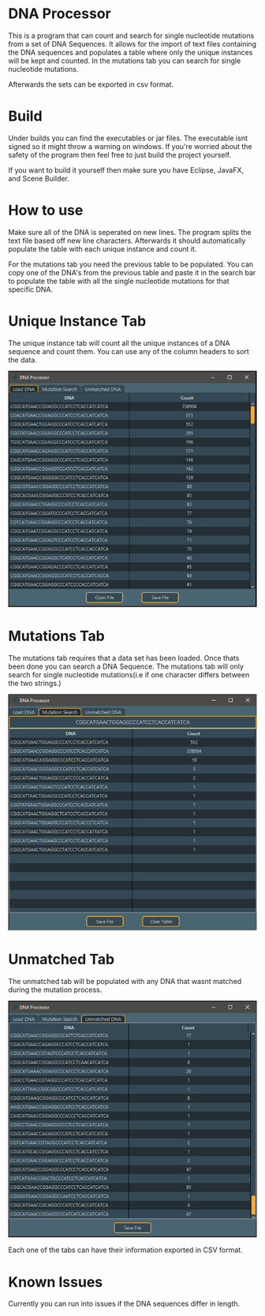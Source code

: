 <h1>DNA Processor</h1>
<body>

<p>This is a program that can count and search for single nucleotide mutations from a set of DNA Sequences. It allows for the import of text files containing the DNA sequences and populates a table where only the unique instances will be kept and counted.
In the mutations tab you can search for single nucleotide mutations.

Afterwards the sets can be exported in csv format. </p>

<h1>Build</h1>
<p>Under builds you can find the executables or jar files. The executable isnt signed so it might throw a warning on windows. If you're worried about the safety of the program then feel free to just build the project yourself.

If you want to build it yourself then make sure you have Eclipse, JavaFX, and Scene Builder.</p>

<h1>How to use</h1>
<p>Make sure all of the DNA is seperated on new lines. The program splits the text file based off new line characters. Afterwards it should automatically populate the table with each unique instance and count it.

For the mutations tab you need the previous table to be populated. You can copy one of the DNA's from the previous table and paste it in the search bar to populate the table with all the single nucleotide mutations for that specific DNA.</p>

<h1>Unique Instance Tab</h1>
<p>The unique instance tab will count all the unique instances of a DNA sequence and count them. You can use any of the column headers to sort the data.</p>

![DNA Unique instanace tab](assets/DNA_Picture_001.PNG)

<h1>Mutations Tab</h1>
<p>The mutations tab requires that a data set has been loaded. Once thats been done you can search a DNA Sequence. The mutations tab will only search for single nucleotide mutations(i.e if one character differs between the two strings.)</p>

![mutations tab](assets/DNA_Picture_002.PNG)

<h1>Unmatched Tab</h1>
<p>The unmatched tab will be populated with any DNA that wasnt matched during the mutation process.</p>

![Unmatched tab](assets/DNA_Picture_003.PNG)

<p>Each one of the tabs can have their information exported in CSV format.</p>
</body>

<h1>Known Issues</h1>
<p>Currently you can run into issues if the DNA sequences differ in length.</p>
